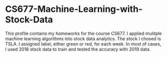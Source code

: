 # CS677-Machine-Learning-with-Stock-Data

This profile contains my homeworks for the course CS677. I applied mulitple machine learning algorithms into stock data analytics. The stock I chosed is TSLA. I assigned label, either green or red, for each week. In most of cases, I used 2018 stock data to train and tested the accuracy with 2019 data.
